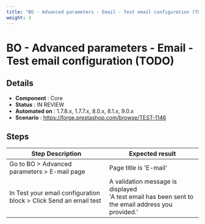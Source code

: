 ```yaml
---
title: "BO - Advanced parameters - Email - Test email configuration (TODO)"
weight: 3
---
```


# BO - Advanced parameters - Email - Test email configuration (TODO)
## Details
* **Component** : Core
* **Status** : IN REVIEW
* **Automated on** : 1.7.8.x, 1.7.7.x, 8.0.x, 8.1.x, 9.0.x
* **Scenario** : https://forge.prestashop.com/browse/TEST-1146

## Steps
| Step Description | Expected result |
| ----- | ----- |
| Go to BO > Advanced parameters > E-mail page | Page title is 'E-mail' |
| In Test your email configuration block > Click Send an email test | A validation message is displayed<br>'A test email has been sent to the email address you provided.' |
